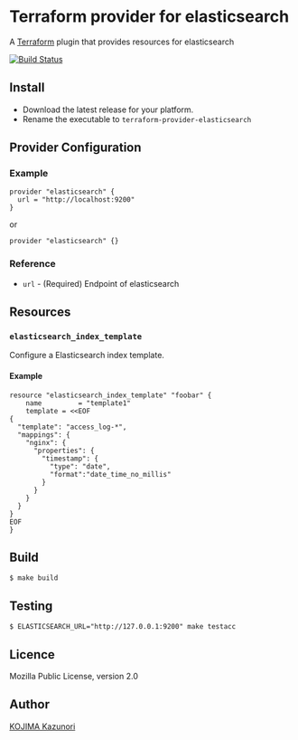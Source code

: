 Terraform provider for elasticsearch
====================================

A [Terraform](https://www.terraform.io/) plugin that provides resources for elasticsearch

[![Build Status](https://travis-ci.org/kjmkznr/terraform-provider-elasticsearch.svg?branch=master)](https://travis-ci.org/kjmkznr/terraform-provider-elasticsearch)

Install
-------

* Download the latest release for your platform.
* Rename the executable to `terraform-provider-elasticsearch`

Provider Configuration
----------------------

### Example

```
provider "elasticsearch" {
  url = "http://localhost:9200"
}
```

or

```
provider "elasticsearch" {}
```

### Reference

* `url` - (Required) Endpoint of elasticsearch

Resources
---------

### `elasticsearch_index_template`

Configure a Elasticsearch index template.

#### Example
```
resource "elasticsearch_index_template" "foobar" {
    name         = "template1"
	template = <<EOF
{
  "template": "access_log-*",
  "mappings": {
    "nginx": {
      "properties": {
        "timestamp": {
          "type": "date",
          "format":"date_time_no_millis"
        }
	  }
	}
  }
}
EOF
}
```

Build
-----

```
$ make build
```

Testing
-------

```
$ ELASTICSEARCH_URL="http://127.0.0.1:9200" make testacc
```

Licence
-------

Mozilla Public License, version 2.0

Author
------

[KOJIMA Kazunori](https://github.com/kjmkznr)

